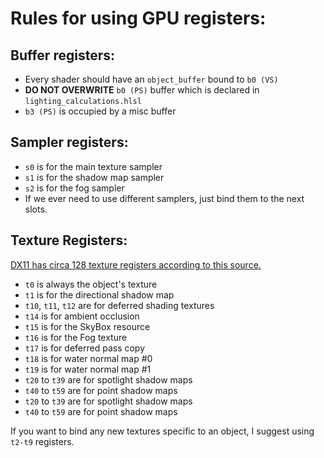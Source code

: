 # Rules for using GPU registers:

## Buffer registers:
- Every shader should have an `object_buffer` bound to `b0 (VS)`
- **DO NOT OVERWRITE** `b0 (PS)` buffer which is declared in `lighting_calculations.hlsl`
- `b3 (PS)` is occupied by a misc buffer

## Sampler registers:
- `s0` is for the main texture sampler
- `s1` is for the shadow map sampler
- `s2` is for the fog sampler
- If we ever need to use different samplers, just bind them to the next slots.

## Texture Registers:
[DX11 has circa 128 texture registers according to this source.](https://gamedev.stackexchange.com/questions/158632/hlsl-registers-and-slots)
- `t0` is always the object's texture
- `t1` is for the directional shadow map
- `t10`, `t11`, `t12` are for deferred shading textures
- `t14` is for ambient occlusion
- `t15` is for the SkyBox resource
- `t16` is for the Fog texture
- `t17` is for deferred pass copy
- `t18` is for water normal map #0
- `t19` is for water normal map #1
- `t20` to `t39` are for spotlight shadow maps
- `t40` to `t59` are for point shadow maps
- `t20` to `t39` are for spotlight shadow maps
- `t40` to `t59` are for point shadow maps

If you want to bind any new textures specific to an object, I suggest using `t2-t9` registers.
